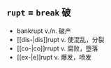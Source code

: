## `rupt` = `break` 破

- bankrupt v./n. 破产
- [[dis-|dis]]rupt v. 使混乱，分裂
- [[co-|co]]rrupt v. 腐败，堕落
- [[ex-|e]]rupt v. 爆发，喷发
